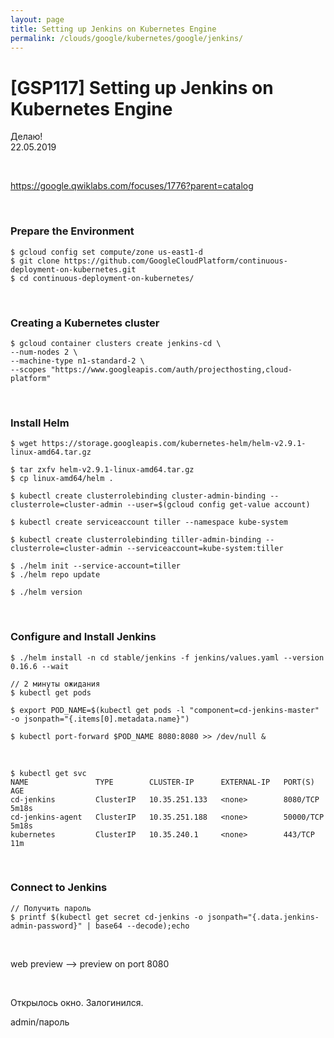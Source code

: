 ```yaml
---
layout: page
title: Setting up Jenkins on Kubernetes Engine
permalink: /clouds/google/kubernetes/google/jenkins/
---
```


# [GSP117] Setting up Jenkins on Kubernetes Engine

Делаю!  
22.05.2019

<br/>

https://google.qwiklabs.com/focuses/1776?parent=catalog

<br/>

### Prepare the Environment

    $ gcloud config set compute/zone us-east1-d
    $ git clone https://github.com/GoogleCloudPlatform/continuous-deployment-on-kubernetes.git
    $ cd continuous-deployment-on-kubernetes/

<br/>

### Creating a Kubernetes cluster

    $ gcloud container clusters create jenkins-cd \
    --num-nodes 2 \
    --machine-type n1-standard-2 \
    --scopes "https://www.googleapis.com/auth/projecthosting,cloud-platform"

<br/>

### Install Helm

    $ wget https://storage.googleapis.com/kubernetes-helm/helm-v2.9.1-linux-amd64.tar.gz

    $ tar zxfv helm-v2.9.1-linux-amd64.tar.gz
    $ cp linux-amd64/helm .

    $ kubectl create clusterrolebinding cluster-admin-binding --clusterrole=cluster-admin --user=$(gcloud config get-value account)

    $ kubectl create serviceaccount tiller --namespace kube-system
    
    $ kubectl create clusterrolebinding tiller-admin-binding --clusterrole=cluster-admin --serviceaccount=kube-system:tiller

    $ ./helm init --service-account=tiller
    $ ./helm repo update

    $ ./helm version

<br/>

### Configure and Install Jenkins

    $ ./helm install -n cd stable/jenkins -f jenkins/values.yaml --version 0.16.6 --wait

    // 2 минуты ожидания
    $ kubectl get pods

    $ export POD_NAME=$(kubectl get pods -l "component=cd-jenkins-master" -o jsonpath="{.items[0].metadata.name}")

    $ kubectl port-forward $POD_NAME 8080:8080 >> /dev/null &

<br/>

    $ kubectl get svc                  
    NAME               TYPE        CLUSTER-IP      EXTERNAL-IP   PORT(S)     AGE
    cd-jenkins         ClusterIP   10.35.251.133   <none>        8080/TCP    5m18s
    cd-jenkins-agent   ClusterIP   10.35.251.188   <none>        50000/TCP   5m18s
    kubernetes         ClusterIP   10.35.240.1     <none>        443/TCP     11m

<br/>

### Connect to Jenkins

    // Получить пароль
    $ printf $(kubectl get secret cd-jenkins -o jsonpath="{.data.jenkins-admin-password}" | base64 --decode);echo


<br/>

web preview --> preview on port 8080

<br/>

Открылось окно. Залогинился.

admin/пароль